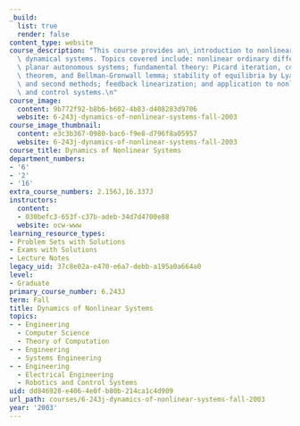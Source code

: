 ```yaml
---
_build:
  list: true
  render: false
content_type: website
course_description: "This course provides an\_introduction to nonlinear deterministic\
  \ dynamical systems. Topics covered include: nonlinear ordinary differential equations;\
  \ planar autonomous systems; fundamental theory: Picard iteration, contraction mapping\
  \ theorem, and Bellman-Gronwall lemma; stability of equilibria by Lyapunov's first\
  \ and second methods; feedback linearization; and application to nonlinear circuits\
  \ and control systems.\n"
course_image:
  content: 9b772f92-b8b6-b602-4b83-d408283d9706
  website: 6-243j-dynamics-of-nonlinear-systems-fall-2003
course_image_thumbnail:
  content: e3c3b367-0980-bac6-f9e8-d796f8a05957
  website: 6-243j-dynamics-of-nonlinear-systems-fall-2003
course_title: Dynamics of Nonlinear Systems
department_numbers:
- '6'
- '2'
- '16'
extra_course_numbers: 2.156J,16.337J
instructors:
  content:
  - 030befc3-653f-c37b-adeb-34d7d4700e88
  website: ocw-www
learning_resource_types:
- Problem Sets with Solutions
- Exams with Solutions
- Lecture Notes
legacy_uid: 37c8e02a-e470-e6a7-debb-a195a0a664a0
level:
- Graduate
primary_course_number: 6.243J
term: Fall
title: Dynamics of Nonlinear Systems
topics:
- - Engineering
  - Computer Science
  - Theory of Computation
- - Engineering
  - Systems Engineering
- - Engineering
  - Electrical Engineering
  - Robotics and Control Systems
uid: dd846928-e406-4e0f-b80b-214ca1c4d909
url_path: courses/6-243j-dynamics-of-nonlinear-systems-fall-2003
year: '2003'
---
```


